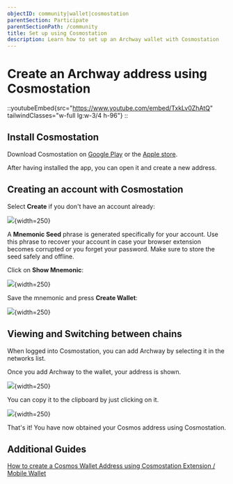 ```yaml
---
objectID: community|wallet|cosmostation
parentSection: Participate
parentSectionPath: /community
title: Set up using Cosmostation
description: Learn how to set up an Archway wallet with Cosmostation
---
```


# Create an Archway address using Cosmostation

::youtubeEmbed{src="https://www.youtube.com/embed/TxkLv0ZhAtQ" tailwindClasses="w-full lg:w-3/4 h-96"}
::

## Install Cosmostation
Download Cosmostation on <a href="https://play.google.com/store/apps/details?id=wannabit.io.cosmostaion&pli=1">Google Play</a> or the <a href="https://apps.apple.com/app/cosmostation/id1459830339" target="_blank">Apple store</a>.

After having installed the app, you can open it and create a new address.

## Creating an account with Cosmostation


Select **Create** if you don't have an account already:

![](/images/docs/cosmostation_create.jpg){width=250}



A **Mnemonic Seed** phrase is generated specifically for your account. Use this phrase to recover your account in case your browser extension becomes corrupted or you forget your password. Make sure to store the seed safely and offline.

Click on **Show Mnemonic**:


![](/images/docs/cosmostation_seed1.png){width=250}

Save the mnemonic and press **Create Wallet**:

![](/images/docs/cosmostation_seed2.png){width=250}


## Viewing and Switching between chains
When logged into Cosmostation, you can add Archway by selecting it in the networks list.

Once you add Archway to the wallet, your address is shown.


![](/images/docs/cosmostation_screenshot_2.png){width=250}


You can copy it to the clipboard by just clicking on it.


![](/images/docs/cosmostation_arrow.png){width=250}

That's it! You have now obtained your Cosmos address using Cosmostation. 


## Additional Guides

<a href="https://medium.com/cosmostation/how-to-create-a-cosmos-atom-wallet-address-using-cosmostation-extension-mobile-wallet-48c02f68307a">How to create a Cosmos Wallet Address using Cosmostation Extension / Mobile Wallet </a>
